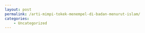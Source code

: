 ```yaml
---
layout: post
permalink: /arti-mimpi-tokek-menempel-di-badan-menurut-islam/
categories:
    - Uncategorized
---
```


